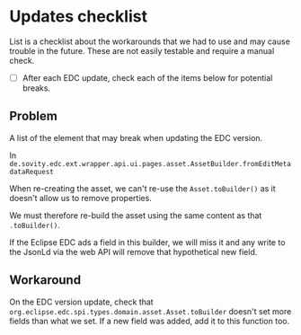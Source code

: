 
# Updates checklist

List is a checklist about the workarounds that we had to use and may cause trouble in the future.
These are not easily testable and require a manual check.

- [ ] After each EDC update, check each of the items below for potential breaks.

## Problem

A list of the element that may break when updating the EDC version.

In `de.sovity.edc.ext.wrapper.api.ui.pages.asset.AssetBuilder.fromEditMetadataRequest`

When re-creating the asset, we can't re-use the `Asset.toBuilder()` as it doesn't allow us to remove properties.

We must therefore re-build the asset using the same content as that `.toBuilder()`.

If the Eclipse EDC ads a field in this builder, we will miss it and any write to the JsonLd via the web API
will remove that hypothetical new field.

## Workaround

On the EDC version update, check that `org.eclipse.edc.spi.types.domain.asset.Asset.toBuilder` doesn't set more
fields than what we set. If a new field was added, add it to this function too.
